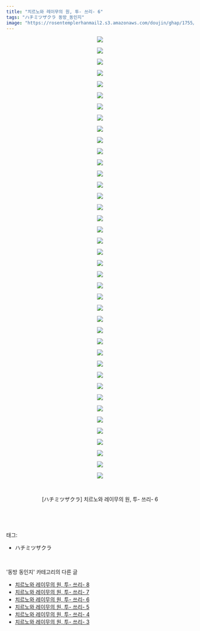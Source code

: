 ```yaml
---
title: "치르노와 레이무의 원, 투- 쓰리- 6"
tags: "ハチミツザクラ 동방_동인지"
image: "https://rosentemplerhanmail2.s3.amazonaws.com/doujin/ghap/1755/001.jpg"
---
```

<div class="article">
<p style="text-align: center; clear: none; float: none;"><img src="{{ site.imgserver12 }}/ghap/1755/001.jpg"/></p>
<p style="text-align: center; clear: none; float: none;"><img src="{{ site.imgserver12 }}/ghap/1755/002.jpg"/></p>
<p style="text-align: center; clear: none; float: none;"><img src="{{ site.imgserver12 }}/ghap/1755/003.jpg"/></p>
<p style="text-align: center; clear: none; float: none;"><img src="{{ site.imgserver12 }}/ghap/1755/004.jpg"/></p>
<p style="text-align: center; clear: none; float: none;"><img src="{{ site.imgserver12 }}/ghap/1755/005.jpg"/></p>
<p style="text-align: center; clear: none; float: none;"><img src="{{ site.imgserver12 }}/ghap/1755/006.jpg"/></p>
<p style="text-align: center; clear: none; float: none;"><img src="{{ site.imgserver12 }}/ghap/1755/007.jpg"/></p>
<p style="text-align: center; clear: none; float: none;"><img src="{{ site.imgserver12 }}/ghap/1755/008.jpg"/></p>
<p style="text-align: center; clear: none; float: none;"><img src="{{ site.imgserver12 }}/ghap/1755/009.jpg"/></p>
<p style="text-align: center; clear: none; float: none;"><img src="{{ site.imgserver12 }}/ghap/1755/010.jpg"/></p>
<p style="text-align: center; clear: none; float: none;"><img src="{{ site.imgserver12 }}/ghap/1755/011.jpg"/></p>
<p style="text-align: center; clear: none; float: none;"><img src="{{ site.imgserver12 }}/ghap/1755/012.jpg"/></p>
<p style="text-align: center; clear: none; float: none;"><img src="{{ site.imgserver12 }}/ghap/1755/013.jpg"/></p>
<p style="text-align: center; clear: none; float: none;"><img src="{{ site.imgserver12 }}/ghap/1755/014.jpg"/></p>
<p style="text-align: center; clear: none; float: none;"><img src="{{ site.imgserver12 }}/ghap/1755/015.jpg"/></p>
<p style="text-align: center; clear: none; float: none;"><img src="{{ site.imgserver12 }}/ghap/1755/016.jpg"/></p>
<p style="text-align: center; clear: none; float: none;"><img src="{{ site.imgserver12 }}/ghap/1755/017.jpg"/></p>
<p style="text-align: center; clear: none; float: none;"><img src="{{ site.imgserver12 }}/ghap/1755/018.jpg"/></p>
<p style="text-align: center; clear: none; float: none;"><img src="{{ site.imgserver12 }}/ghap/1755/019.jpg"/></p>
<p style="text-align: center; clear: none; float: none;"><img src="{{ site.imgserver12 }}/ghap/1755/020.jpg"/></p>
<p style="text-align: center; clear: none; float: none;"><img src="{{ site.imgserver12 }}/ghap/1755/021.jpg"/></p>
<p style="text-align: center; clear: none; float: none;"><img src="{{ site.imgserver12 }}/ghap/1755/022.jpg"/></p>
<p style="text-align: center; clear: none; float: none;"><img src="{{ site.imgserver12 }}/ghap/1755/023.jpg"/></p>
<p style="text-align: center; clear: none; float: none;"><img src="{{ site.imgserver12 }}/ghap/1755/024.jpg"/></p>
<p style="text-align: center; clear: none; float: none;"><img src="{{ site.imgserver12 }}/ghap/1755/025.jpg"/></p>
<p style="text-align: center; clear: none; float: none;"><img src="{{ site.imgserver12 }}/ghap/1755/026.jpg"/></p>
<p style="text-align: center; clear: none; float: none;"><img src="{{ site.imgserver12 }}/ghap/1755/027.jpg"/></p>
<p style="text-align: center; clear: none; float: none;"><img src="{{ site.imgserver12 }}/ghap/1755/028.jpg"/></p>
<p style="text-align: center; clear: none; float: none;"><img src="{{ site.imgserver12 }}/ghap/1755/029.jpg"/></p>
<p style="text-align: center; clear: none; float: none;"><img src="{{ site.imgserver12 }}/ghap/1755/030.jpg"/></p>
<p style="text-align: center; clear: none; float: none;"><img src="{{ site.imgserver12 }}/ghap/1755/031.jpg"/></p>
<p style="text-align: center; clear: none; float: none;"><img src="{{ site.imgserver12 }}/ghap/1755/032.jpg"/></p>
<p style="text-align: center; clear: none; float: none;"><img src="{{ site.imgserver12 }}/ghap/1755/033.jpg"/></p>
<p style="text-align: center; clear: none; float: none;"><img src="{{ site.imgserver12 }}/ghap/1755/034.jpg"/></p>
<p style="text-align: center; clear: none; float: none;"><img src="{{ site.imgserver12 }}/ghap/1755/035.jpg"/></p>
<p style="text-align: center; clear: none; float: none;"><img src="{{ site.imgserver12 }}/ghap/1755/036.jpg"/></p>
<p style="text-align: center; clear: none; float: none;"><img src="{{ site.imgserver12 }}/ghap/1755/037.jpg"/></p>
<p style="text-align: center; clear: none; float: none;"><img src="{{ site.imgserver12 }}/ghap/1755/038.jpg"/></p>
<p style="text-align: center; clear: none; float: none;"><img src="{{ site.imgserver12 }}/ghap/1755/039.jpg"/></p>
<p style="text-align: center; clear: none; float: none;"><img src="{{ site.imgserver12 }}/ghap/1755/040.jpg"/></p>
<p style="text-align: center; clear: none; float: none;"><br/></p>
<p style="text-align: center; clear: none; float: none;">[ハチミツザクラ] 치르노와 레이무의 원, 투- 쓰리- 6</p>
<p><br/></p>
</div><br/>
<div class="tagTrail">
<p>태그: </p>
<ul>
<li>ハチミツザクラ</li>
</ul>
</div><br/>
<div class="another">
<p>'동방 동인지' 카테고리의 다른 글</p>
<ul>
<li><a href="/ghap_1757">치르노와 레이무의 원, 투- 쓰리- 8</a></li>
<li><a href="/ghap_1756">치르노와 레이무의 원, 투- 쓰리- 7</a></li>
<li><a href="/ghap_1755">치르노와 레이무의 원, 투- 쓰리- 6</a></li>
<li><a href="/ghap_1754">치르노와 레이무의 원, 투- 쓰리- 5</a></li>
<li><a href="/ghap_1753">치르노와 레이무의 원, 투- 쓰리- 4</a></li>
<li><a href="/ghap_1752">치르노와 레이무의 원, 투- 쓰리- 3</a></li>
</ul>
</div><br/>
<div class="cb_module cb_fluid">
<div class="cb_wrt cb_profile">
</div><!-- commentList close -->
</div><br/>
